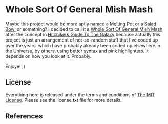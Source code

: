 # Whole Sort Of General Mish Mash

Maybe this project would be more aptly named a [Melting Pot][1] or a [Salad 
Bowl][2] or something?  I decided to call it a [Whole Sort Of General Mish 
Mash][3] after the concept in [Hitchikers Guide To The Galaxy][4] because
actually this project is just an arrangement of not-so-random stuff that I've
coded up over the years, which have probably already been coded up elsewhere in 
the Universe, by others, using better syntax and pink highlighters.  It depends
on how you look at it.  Probably.

Enjoye! ;)

## License

Everything here is released under the terms and conditions of [The MIT
License][5].  Please see the license.txt file for more details.

## References
[1]: http://en.wikipedia.org/wiki/Melting_pot "Wikipedia entry for Melting Pot"
[2]: http://en.wikipedia.org/wiki/Salad_bowl_(cultural_idea) "Wikipedia entry for Salad Bowl"
[3]: http://hitchhikers.wikia.com/wiki/WSOGMM "Definition of WSOGMM - Hitchhiker Wiki"
[4]: http://en.wikipedia.org/wiki/Hitchikers_guide_to_the_galaxy "Wikipedia entry for Hitchhiker's Guide To The Galaxy"
[5]: http://www.opensource.org/licenses/mit-license.php "The MIT License"

